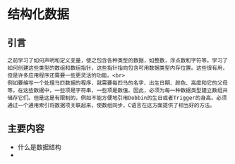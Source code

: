 # 结构化数据
## 引言
    之前学习了如何声明和定义变量，使之包含各种类型的数据，如整数，浮点数和字符等。学习了如何创建这些类型的数组和数组指针，这些指针指向包含可用数据类型内存位置。这些很有用，但是许多应用程序还需要一些更灵活的功能。<br>
    例如要编写一个处理马匹数据的程序，就需要每匹马的名字、出生日期、颜色、高度和它的父母等。在这些数据中，一些项是字符串，一些项是数值。因此，必须为每一种数据类型建立数组并储存它们。但是这是有限制的，例如不能方便地引用Dobbin的生日或者Trigger的身高。必须通过一个通用索引将数据项关联起来，使数组同步，C语言在这方面提供了相当好的方法。
## 主要内容
- 什么是数据结构
- 
